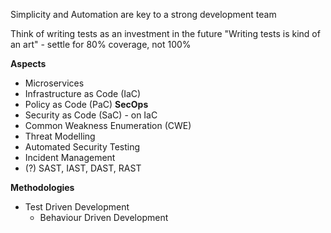 Simplicity and Automation are key to a strong development team

Think of writing tests as an investment in the future
"Writing tests is kind of an art" - settle for 80% coverage, not 100%

**Aspects**
- Microservices
- Infrastructure as Code (IaC)
- Policy as Code (PaC)
**SecOps**
- Security as Code (SaC) - on IaC
- Common Weakness Enumeration (CWE)
- Threat Modelling
- Automated Security Testing
- Incident Management
- (?) SAST, IAST, DAST, RAST

**Methodologies**
- Test Driven Development
	- Behaviour Driven Development

